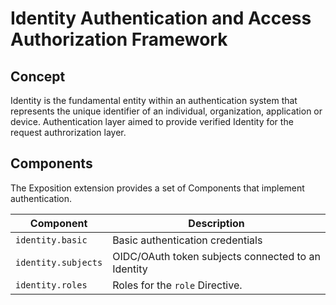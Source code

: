 # Identity Authentication and Access Authorization Framework

## Concept

Identity is the fundamental entity within an authentication system that represents the unique identifier of an
individual, organization, application or device.
Authentication layer aimed to provide verified Identity for the request authrorization layer.

## Components

The Exposition extension provides a set of Components
that implement authentication.

| Component           | Description                                        |
|---------------------|----------------------------------------------------|
| `identity.basic`    | Basic authentication credentials                   |
| `identity.subjects` | OIDC/OAuth token subjects connected to an Identity |
| `identity.roles`    | Roles for the `role` Directive.                    |

